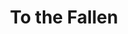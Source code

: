 ---
pid: RS141
title: To the Fallen
location_transcription: somewhere central
zipcode: '19146'
outside_phl: 
neighborhood: Graduate Hospital,Naval Square,Southwest Center City
age: '47'
age_range: 40-49
instagram: 
image_file_name: RS_141.jpg
proposal_transcription: a square of earth smoldering for the legacy of move
topic: History,MOVE,Philadelphia,Violence
topic_summary: 0, 0, 0, 0
type: 
keywords_other: 
credit: 
image_labels: 
twitter: 
facebook: 
permalink: "/monuments/rs141/"
layout: item-page
---